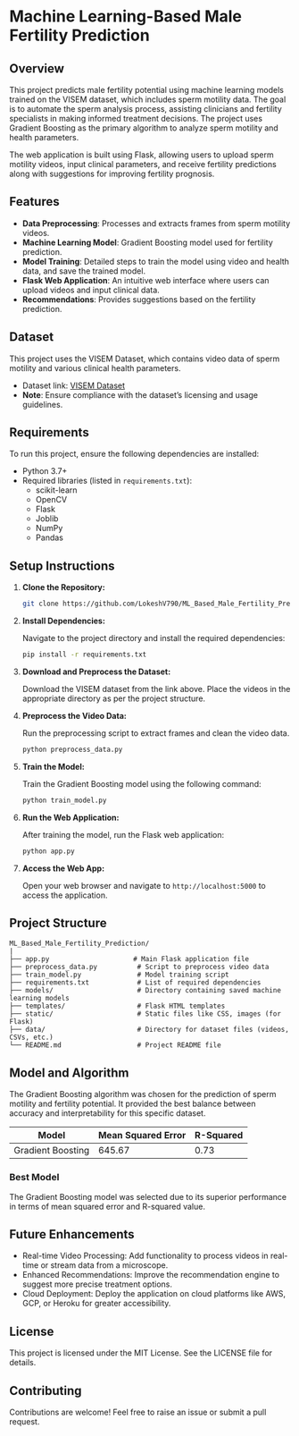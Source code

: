 
# Machine Learning-Based Male Fertility Prediction

## Overview

This project predicts male fertility potential using machine learning models trained on the VISEM dataset, which includes sperm motility data. The goal is to automate the sperm analysis process, assisting clinicians and fertility specialists in making informed treatment decisions. The project uses Gradient Boosting as the primary algorithm to analyze sperm motility and health parameters.

The web application is built using Flask, allowing users to upload sperm motility videos, input clinical parameters, and receive fertility predictions along with suggestions for improving fertility prognosis.

## Features

- **Data Preprocessing**: Processes and extracts frames from sperm motility videos.
- **Machine Learning Model**: Gradient Boosting model used for fertility prediction.
- **Model Training**: Detailed steps to train the model using video and health data, and save the trained model.
- **Flask Web Application**: An intuitive web interface where users can upload videos and input clinical data.
- **Recommendations**: Provides suggestions based on the fertility prediction.

## Dataset

This project uses the VISEM Dataset, which contains video data of sperm motility and various clinical health parameters.

- Dataset link: [VISEM Dataset](https://dataverse.no/dataset.xhtml?persistentId=doi:10.18710/FKXFKO)
- **Note**: Ensure compliance with the dataset’s licensing and usage guidelines.

## Requirements

To run this project, ensure the following dependencies are installed:

- Python 3.7+
- Required libraries (listed in `requirements.txt`):
  - scikit-learn
  - OpenCV
  - Flask
  - Joblib
  - NumPy
  - Pandas

## Setup Instructions

1. **Clone the Repository:**

   ```bash
   git clone https://github.com/LokeshV790/ML_Based_Male_Fertility_Prediction.git
   ```

2. **Install Dependencies:**

   Navigate to the project directory and install the required dependencies:

   ```bash
   pip install -r requirements.txt
   ```

3. **Download and Preprocess the Dataset:**

   Download the VISEM dataset from the link above. Place the videos in the appropriate directory as per the project structure.

4. **Preprocess the Video Data:**

   Run the preprocessing script to extract frames and clean the video data.

   ```bash
   python preprocess_data.py
   ```

5. **Train the Model:**

   Train the Gradient Boosting model using the following command:

   ```bash
   python train_model.py
   ```

6. **Run the Web Application:**

   After training the model, run the Flask web application:

   ```bash
   python app.py
   ```

7. **Access the Web App:**

   Open your web browser and navigate to `http://localhost:5000` to access the application.

## Project Structure

```
ML_Based_Male_Fertility_Prediction/
|
├── app.py                     # Main Flask application file
├── preprocess_data.py          # Script to preprocess video data
├── train_model.py              # Model training script
├── requirements.txt            # List of required dependencies
├── models/                     # Directory containing saved machine learning models
├── templates/                  # Flask HTML templates
├── static/                     # Static files like CSS, images (for Flask)
├── data/                       # Directory for dataset files (videos, CSVs, etc.)
└── README.md                   # Project README file
```

## Model and Algorithm

The Gradient Boosting algorithm was chosen for the prediction of sperm motility and fertility potential. It provided the best balance between accuracy and interpretability for this specific dataset.

| Model               | Mean Squared Error | R-Squared |
|---------------------|--------------------|-----------|
| Gradient Boosting    | 645.67             | 0.73      |

### Best Model

The Gradient Boosting model was selected due to its superior performance in terms of mean squared error and R-squared value.

## Future Enhancements

- Real-time Video Processing: Add functionality to process videos in real-time or stream data from a microscope.
- Enhanced Recommendations: Improve the recommendation engine to suggest more precise treatment options.
- Cloud Deployment: Deploy the application on cloud platforms like AWS, GCP, or Heroku for greater accessibility.

## License

This project is licensed under the MIT License. See the LICENSE file for details.

## Contributing

Contributions are welcome! Feel free to raise an issue or submit a pull request.
